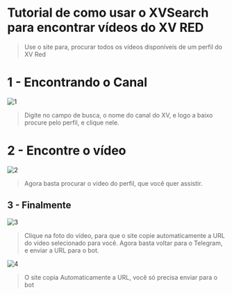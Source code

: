 # Tutorial de como usar o XVSearch para encontrar vídeos do XV RED

> Use o site para, procurar todos os vídeos disponíveis de um perfil do XV Red


# 1 - Encontrando o Canal 

![1](https://i.imgur.com/OFFqBfH.png)

> Digite no campo de busca, o nome do canal do XV, e logo a baixo procure pelo perfil, e clique nele.

# 2 - Encontre o vídeo

![2](https://i.imgur.com/jw3l5yt.png)

> Agora basta procurar o vídeo do perfil, que você quer assistir.

## 3 - Finalmente

![3](https://i.imgur.com/3xCojNL.png)

> Clique na foto do vídeo, para que o site copie automaticamente a URL do vídeo selecionado para você.
> Agora basta voltar para o Telegram, e enviar a URL para o bot.


![4](https://i.imgur.com/DsTq9G0.png)

>   O site copia Automaticamente a URL, você só precisa enviar para o bot

